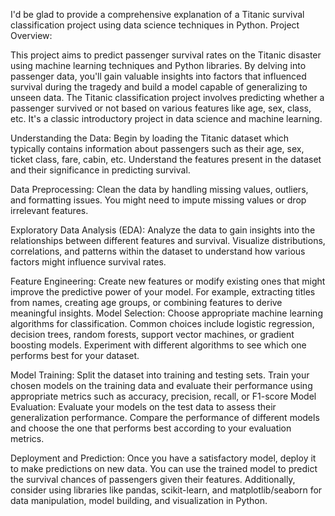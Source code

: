 
I'd be glad to provide a comprehensive explanation of a Titanic survival classification project using data science techniques in Python.
Project Overview:

This project aims to predict passenger survival rates on the Titanic disaster using machine learning techniques and Python libraries. By delving into passenger data, you'll gain valuable insights into factors that influenced survival during the tragedy and build a model capable of generalizing to unseen data.
The Titanic classification project involves predicting whether a passenger survived or not based on various features like age, sex, class, etc. It's a classic introductory project in data science and machine learning.

Understanding the Data: Begin by loading the Titanic dataset which typically contains information about passengers such as their age, sex, ticket class, fare, cabin, etc. Understand the features present in the dataset and their significance in predicting survival.

Data Preprocessing: Clean the data by handling missing values, outliers, and formatting issues. You might need to impute missing values or drop irrelevant features.

Exploratory Data Analysis (EDA): Analyze the data to gain insights into the relationships between different features and survival. Visualize distributions, correlations, and patterns within the dataset to understand how various factors might influence survival rates.

Feature Engineering: Create new features or modify existing ones that might improve the predictive power of your model. For example, extracting titles from names, creating age groups, or combining features to derive meaningful insights.
Model Selection: Choose appropriate machine learning algorithms for classification. Common choices include logistic regression, decision trees, random forests, support vector machines, or gradient boosting models. Experiment with different algorithms to see which one performs best for your dataset.

Model Training: Split the dataset into training and testing sets. Train your chosen models on the training data and evaluate their performance using appropriate metrics such as accuracy, precision, recall, or F1-score
Model Evaluation: Evaluate your models on the test data to assess their generalization performance. Compare the performance of different models and choose the one that performs best according to your evaluation metrics.

Deployment and Prediction: Once you have a satisfactory model, deploy it to make predictions on new data. You can use the trained model to predict the survival chances of passengers given their features.
Additionally, consider using libraries like pandas, scikit-learn, and matplotlib/seaborn for data manipulation, model building, and visualization in Python.
